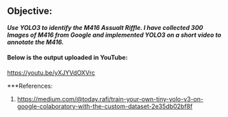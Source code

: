 ## Objective:

***Use YOLO3 to identify the M416 Assualt Riffle. I have collected 300 Images of M416 from Google and implemented YOLO3 on a short video to annotate the M416.***

#### Below is the output uploaded in YouTube: 

https://youtu.be/yXJYVdOXVrc


***References:
1. https://medium.com/@today.rafi/train-your-own-tiny-yolo-v3-on-google-colaboratory-with-the-custom-dataset-2e35db02bf8f
